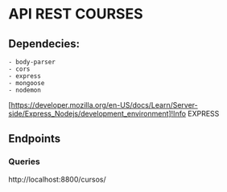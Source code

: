# API REST COURSES

## Dependecies:
    - body-parser
    - cors
    - express
    - mongoose
    - nodemon


[https://developer.mozilla.org/en-US/docs/Learn/Server-side/Express_Nodejs/development_environment]!Info EXPRESS

## Endpoints

### Queries
http://localhost:8800/cursos/

